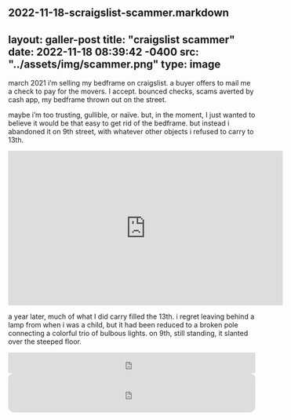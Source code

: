 2022-11-18-scraigslist-scammer.markdown
---
layout: galler-post
title:  "craigslist scammer"
date:   2022-11-18 08:39:42 -0400
src: "../assets/img/scammer.png"
type: image
---
march 2021 i’m selling my bedframe on craigslist. a buyer offers to mail me a check to pay for the movers. I accept. bounced checks, scams averted by cash app, my bedframe thrown out on the street. 

maybe i’m too trusting, gullible, or naïve. but, in the moment, I just wanted to believe it would be that easy to get rid of the bedframe. but instead i abandoned it on 9th street, with whatever other objects i refused to carry to 13th.

<iframe width="560" height="315" src="https://www.youtube.com/embed/tTm5OxEoY1U" title="YouTube video player" frameborder="0" allow="accelerometer; autoplay; clipboard-write; encrypted-media; gyroscope; picture-in-picture" allowfullscreen></iframe>

a year later, much of what I did carry filled the 13th. i regret leaving behind a lamp from when i was a child, but it had been reduced to a broken pole connecting a colorful trio of bulbous lights. on 9th, still standing, it slanted over the steeped floor.

<iframe style="border: 0; width: 100%; height: 42px;" src="https://bandcamp.com/EmbeddedPlayer/album=1406720309/size=small/bgcol=333333/linkcol=9a64ff/transparent=true/" seamless><a href="https://certainlives.bandcamp.com/album/craigslist-scammer-single">craigslist scammer (single) by certain lives</a></iframe>

<iframe style="border-radius:12px" src="https://open.spotify.com/embed/album/02JlLBTTTFIAQBASR6a8aM?utm_source=generator&theme=0" width="100%" height="80" frameBorder="0" allowfullscreen="" allow="autoplay; clipboard-write; encrypted-media; fullscreen; picture-in-picture" loading="lazy"></iframe>
